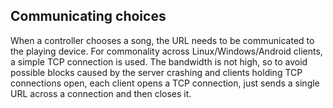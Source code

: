 
##  Communicating choices 


When a controller chooses a song, the URL needs to be communicated to the
playing device. For commonality across Linux/Windows/Android clients,
a simple TCP connection is used.
The bandwidth is not high, so to avoid possible blocks caused by
the server crashing and clients holding TCP connections open, each client
opens a TCP connection,
just sends a single URL across a connection and then closes it.
